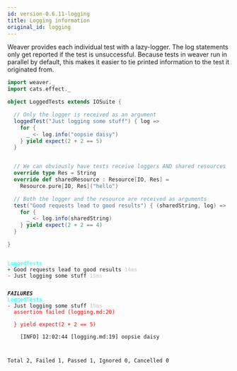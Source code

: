 ```yaml
---
id: version-0.6.11-logging
title: Logging information
original_id: logging
---
```


Weaver provides each individual test with a lazy-logger. The log statements only get reported if the test is unsuccessful. Because tests in weaver run in parallel by default, this makes it easier to tie printed information to the test it originated from.

```scala
import weaver._
import cats.effect._

object LoggedTests extends IOSuite {

  // Only the logger is received as an argument
  loggedTest("Just logging some stuff") { log =>
    for {
      _ <- log.info("oopsie daisy")
    } yield expect(2 + 2 == 5)
  }


  // We can obviously have tests receive loggers AND shared resources
  override type Res = String
  override def sharedResource : Resource[IO, Res] =
    Resource.pure[IO, Res]("hello")

  // Both the logger and the resource are received as arguments
  test("Good requests lead to good results") { (sharedString, log) =>
    for {
      _ <- log.info(sharedString)
    } yield expect(2 + 2 == 4)
  }

}
```

<div class='terminal'><pre><code class = 'nohighlight'>
<span style='color: cyan'>LoggedTests</span>
<span style='color: green'>+&nbsp;</span>Good&nbsp;requests&nbsp;lead&nbsp;to&nbsp;good&nbsp;results&nbsp;<span style='color: lightgray'><b>14ms</span></b>
<span style='color: red'>-&nbsp;</span>Just&nbsp;logging&nbsp;some&nbsp;stuff&nbsp;<span style='color: lightgray'><b>15ms</span></b>

<span style='color: red'>*************</span>FAILURES<span style='color: red'>*************</span>
<span style='color: cyan'>LoggedTests</span>
<span style='color: red'>-&nbsp;</span>Just&nbsp;logging&nbsp;some&nbsp;stuff&nbsp;<span style='color: lightgray'><b>15ms</span></b><br /><span style='color: red'>&nbsp;&nbsp;assertion&nbsp;failed&nbsp;(logging.md:20)<br /><br />&nbsp;&nbsp;}&nbsp;yield&nbsp;expect(2&nbsp;+&nbsp;2&nbsp;==&nbsp;5)</span><br /><br />&nbsp;&nbsp;&nbsp;&nbsp;[INFO]&nbsp;12:02:44&nbsp;[logging.md:19]&nbsp;oopsie&nbsp;daisy

Total&nbsp;2,&nbsp;Failed&nbsp;1,&nbsp;Passed&nbsp;1,&nbsp;Ignored&nbsp;0,&nbsp;Cancelled&nbsp;0
</code></pre></div>
